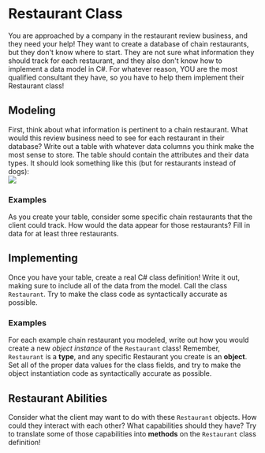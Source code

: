 # Restaurant Class
You are approached by a company in the restaurant review business, and they need your help! They want to create a database of chain restaurants, but they don't know where to start. They are not sure what information they should track for each restaurant, and they also don't know how to implement a data model in C#. For whatever reason, YOU are the most qualified consultant they have, so you have to help them implement their Restaurant class!

## Modeling
First, think about what information is pertinent to a chain restaurant. What would this review business need to see for each restaurant in their database? Write out a table with whatever data columns you think make the most sense to store. The table should contain the attributes and their data types. It should look something like this (but for restaurants instead of dogs):  
![](https://i.imgur.com/mNIpC11.png)

### Examples
As you create your table, consider some specific chain restaurants that the client could track. How would the data appear for those restaurants? Fill in data for at least three restaurants.

## Implementing
Once you have your table, create a real C# class definition! Write it out, making sure to include all of the data from the model. Call the class `Restaurant`. Try to make the class code as syntactically accurate as possible.

### Examples
For each example chain restaurant you modeled, write out how you would create a new _object instance_ of the `Restaurant` class! Remember, `Restaurant` is a **type**, and any specific Restaurant you create is an **object**. Set all of the proper data values for the class fields, and try to make the object instantiation code as syntactically accurate as possible.

## Restaurant Abilities
Consider what the client may want to do with these `Restaurant` objects. How could they interact with each other? What capabilities should they have? Try to translate some of those capabilities into **methods** on the `Restaurant` class definition!